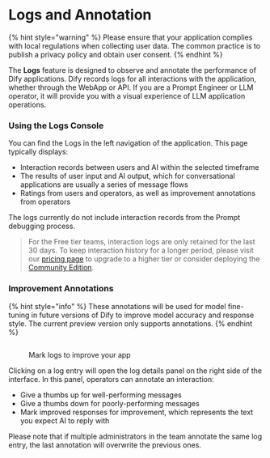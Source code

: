# Logs and Annotation

{% hint style="warning" %}
Please ensure that your application complies with local regulations when collecting user data. The common practice is to publish a privacy policy and obtain user consent.
{% endhint %}

The **Logs** feature is designed to observe and annotate the performance of Dify applications. Dify records logs for all interactions with the application, whether through the WebApp or API. If you are a Prompt Engineer or LLM operator, it will provide you with a visual experience of LLM application operations.

### Using the Logs Console

You can find the Logs in the left navigation of the application. This page typically displays:

* Interaction records between users and AI within the selected timeframe
* The results of user input and AI output, which for conversational applications are usually a series of message flows
* Ratings from users and operators, as well as improvement annotations from operators

The logs currently do not include interaction records from the Prompt debugging process.

> For the Free tier teams, interaction logs are only retained for the last 30 days. To keep interaction history for a longer period, please visit our [pricing page](https://dify.ai/pricing) to upgrade to a higher tier or consider deploying the [Community Edition](https://docs.dify.ai/getting-started/install-self-hosted/docker-compose).

### Improvement Annotations

{% hint style="info" %}
These annotations will be used for model fine-tuning in future versions of Dify to improve model accuracy and response style. The current preview version only supports annotations.
{% endhint %}

<figure><img src="https://assets-docs.dify.ai/img/en/annotation/950c84b05c12f92a8235e3265e42d200.webp" alt=""><figcaption><p>Mark logs to improve your app</p></figcaption></figure>

Clicking on a log entry will open the log details panel on the right side of the interface. In this panel, operators can annotate an interaction:

* Give a thumbs up for well-performing messages
* Give a thumbs down for poorly-performing messages
* Mark improved responses for improvement, which represents the text you expect AI to reply with

Please note that if multiple administrators in the team annotate the same log entry, the last annotation will overwrite the previous ones.
